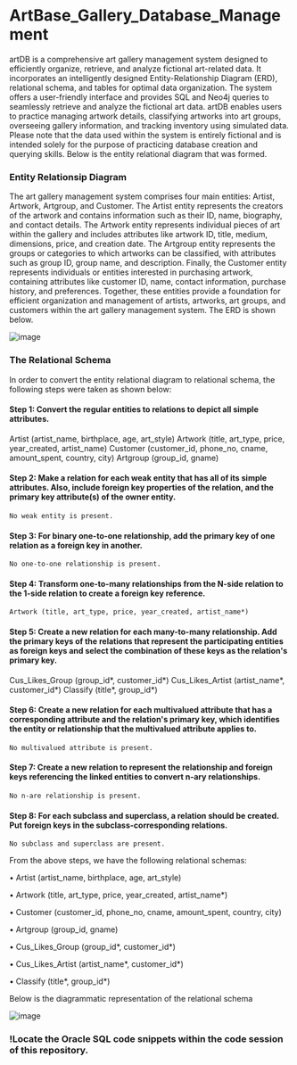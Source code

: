 # ArtBase_Gallery_Database_Management
artDB is a comprehensive art gallery management system designed to efficiently organize, retrieve, and analyze fictional art-related data. 
It incorporates an intelligently designed Entity-Relationship Diagram (ERD), relational schema, and tables for optimal data organization. 
The system offers a user-friendly interface and provides SQL and Neo4j queries to seamlessly retrieve and analyze the fictional art data. 
artDB enables users to practice managing artwork details, classifying artworks into art groups, overseeing gallery information, and tracking inventory using simulated data.
Please note that the data used within the system is entirely fictional and is intended solely for the purpose of practicing database creation and querying skills. 
Below is the entity relational diagram that was formed. 

### Entity Relationsip Diagram

The art gallery management system comprises four main entities: Artist, Artwork, Artgroup, and Customer. 
The Artist entity represents the creators of the artwork and contains information such as their ID, name, biography, and contact details. 
The Artwork entity represents individual pieces of art within the gallery and includes attributes like artwork ID, title, medium, dimensions, price, and creation date. 
The Artgroup entity represents the groups or categories to which artworks can be classified, with attributes such as group ID, group name, and description. 
Finally, the Customer entity represents individuals or entities interested in purchasing artwork, containing attributes like customer ID, name, contact information, 
purchase history, and preferences. Together, these entities provide a foundation for efficient organization and management of artists, artworks, art groups, 
and customers within the art gallery management system. The ERD is shown below. 

![image](https://github.com/noshiobec/ArtBase_Gallery_Database_Management/assets/96450822/740006d3-7e24-450d-837a-4f2c7fd0859d)



### The Relational Schema

In order to convert the entity relational diagram to relational schema, the following steps were taken as shown below:

#### Step 1: Convert the regular entities to relations to depict all simple attributes.
Artist (artist_name, birthplace, age, art_style)
Artwork (title, art_type, price, year_created, artist_name)
Customer (customer_id, phone_no, cname, amount_spent, country, city)
Artgroup (group_id, gname)

#### Step 2: Make a relation for each weak entity that has all of its simple attributes. Also, include foreign key properties of the relation, and the primary key attribute(s) of the owner entity.
	No weak entity is present.
  
#### Step 3: For binary one-to-one relationship, add the primary key of one relation as a foreign key in another.
	No one-to-one relationship is present.
  
#### Step 4: Transform one-to-many relationships from the N-side relation to the 1-side relation to create a foreign key reference.
	Artwork (title, art_type, price, year_created, artist_name*)
  
#### Step 5: Create a new relation for each many-to-many relationship. Add the primary keys of the relations that represent the participating entities as foreign keys and select the combination of these keys as the relation's primary key.
Cus_Likes_Group (group_id*, customer_id*)
Cus_Likes_Artist (artist_name*, customer_id*)
Classify (title*, group_id*)

#### Step 6: Create a new relation for each multivalued attribute that has a corresponding attribute and the relation's primary key, which identifies the entity or relationship that the multivalued attribute applies to.
	No multivalued attribute is present.
  
#### Step 7: Create a new relation to represent the relationship and foreign keys referencing the linked entities to convert n-ary relationships.
	No n-are relationship is present.
  
#### Step 8: For each subclass and superclass, a relation should be created. Put foreign keys in the subclass-corresponding relations.
	No subclass and superclass are present.


From the above steps, we have the following relational schemas:

•	Artist (artist_name, birthplace, age, art_style)

•	Artwork (title, art_type, price, year_created, artist_name*)

•	Customer (customer_id, phone_no, cname, amount_spent, country, city)

•	Artgroup (group_id, gname)

•	Cus_Likes_Group (group_id*, customer_id*)

•	Cus_Likes_Artist (artist_name*, customer_id*)

•	Classify (title*, group_id*)

Below is the diagrammatic representation of the relational schema


 ![image](https://github.com/noshiobec/ArtBase_Gallery_Database_Management/assets/96450822/7e3b6d63-ae3f-4fbc-a655-aabc12779d76)

### !Locate the Oracle SQL code snippets within the code session of this repository.





